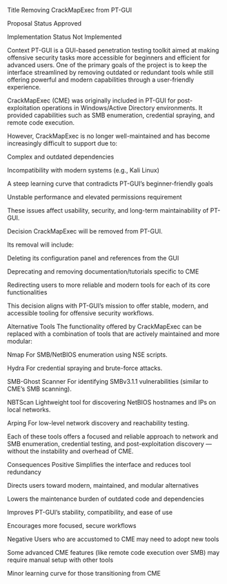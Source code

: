 Title
Removing CrackMapExec from PT-GUI

Proposal Status
Approved

Implementation Status
Not Implemented

Context
PT-GUI is a GUI-based penetration testing toolkit aimed at making offensive security tasks more accessible for beginners and efficient for advanced users. One of the primary goals of the project is to keep the interface streamlined by removing outdated or redundant tools while still offering powerful and modern capabilities through a user-friendly experience.

CrackMapExec (CME) was originally included in PT-GUI for post-exploitation operations in Windows/Active Directory environments. It provided capabilities such as SMB enumeration, credential spraying, and remote code execution.

However, CrackMapExec is no longer well-maintained and has become increasingly difficult to support due to:

Complex and outdated dependencies

Incompatibility with modern systems (e.g., Kali Linux)

A steep learning curve that contradicts PT-GUI’s beginner-friendly goals

Unstable performance and elevated permissions requirement

These issues affect usability, security, and long-term maintainability of PT-GUI.

Decision
CrackMapExec will be removed from PT-GUI.

Its removal will include:

Deleting its configuration panel and references from the GUI

Deprecating and removing documentation/tutorials specific to CME

Redirecting users to more reliable and modern tools for each of its core functionalities

This decision aligns with PT-GUI’s mission to offer stable, modern, and accessible tooling for offensive security workflows.

Alternative Tools
The functionality offered by CrackMapExec can be replaced with a combination of tools that are actively maintained and more modular:

Nmap
For SMB/NetBIOS enumeration using NSE scripts.

Hydra
For credential spraying and brute-force attacks.

SMB-Ghost Scanner
For identifying SMBv3.1.1 vulnerabilities (similar to CME’s SMB scanning).

NBTScan
Lightweight tool for discovering NetBIOS hostnames and IPs on local networks.

Arping
For low-level network discovery and reachability testing.

Each of these tools offers a focused and reliable approach to network and SMB enumeration, credential testing, and post-exploitation discovery — without the instability and overhead of CME.

Consequences
Positive
Simplifies the interface and reduces tool redundancy

Directs users toward modern, maintained, and modular alternatives

Lowers the maintenance burden of outdated code and dependencies

Improves PT-GUI’s stability, compatibility, and ease of use

Encourages more focused, secure workflows

Negative
Users who are accustomed to CME may need to adopt new tools

Some advanced CME features (like remote code execution over SMB) may require manual setup with other tools

Minor learning curve for those transitioning from CME
